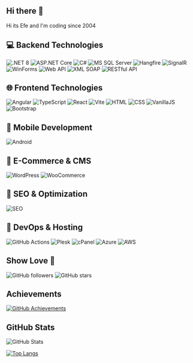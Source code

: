 ## Hi there 👋
Hi its Efe and I'm coding since 2004
<!-- 
Recently Working On Projects that based on: .NET Core (with C# and codefirst) + MS SQL Server + EF Core
(Web api, mvc etc)

Others from past: C, Assembly, Basic, QBasic, Pascal, Arduino, Python, HTML, CSS, JavaScript, Bootstrap, PHP, Wordpress, phpBB, OsCommerce, Visual Basic 6.0, Delphi, C#, Java, MS SQL Server, MySQL, TypeScript, Angular
-->
## 💻 Backend Technologies  
![.NET 8](https://img.shields.io/badge/.NET-8.0-purple?logo=dotnet&logoColor=white) ![ASP.NET Core](https://img.shields.io/badge/ASP.NET_Core-8.0-blue?logo=dotnet&logoColor=white) ![C#](https://img.shields.io/badge/C%23-9.0-blue?logo=csharp&logoColor=white) ![MS SQL Server](https://img.shields.io/badge/SQL_Server-2019-red?logo=microsoftsqlserver&logoColor=white) ![Hangfire](https://img.shields.io/badge/Hangfire-Task_Scheduler-brightgreen) ![SignalR](https://img.shields.io/badge/SignalR-Real_Time-green?logo=signalr&logoColor=white) ![WinForms](https://img.shields.io/badge/WinForms-Desktop-green?logo=windows&logoColor=white) ![Web API](https://img.shields.io/badge/Web_API-JSON-red?logo=swagger&logoColor=white) ![XML SOAP](https://img.shields.io/badge/XML_SOAP-Protocol-blue?logo=xml&logoColor=white) ![RESTful API](https://img.shields.io/badge/RESTful_API-Design-orange?logo=api&logoColor=white)  

## 🌐 Frontend Technologies  
![Angular](https://img.shields.io/badge/Angular-17-red?logo=angular&logoColor=white) ![TypeScript](https://img.shields.io/badge/TypeScript-5-blue?logo=typescript&logoColor=white) ![React](https://img.shields.io/badge/React-18-blue?logo=react&logoColor=white) ![Vite](https://img.shields.io/badge/Vite-4-blueviolet?logo=vite&logoColor=white) ![HTML](https://img.shields.io/badge/HTML5-Structure-orange?logo=html5&logoColor=white) ![CSS](https://img.shields.io/badge/CSS3-Styles-blue?logo=css3&logoColor=white) ![VanillaJS](https://img.shields.io/badge/Vanilla_JS-JavaScript-yellow?logo=javascript&logoColor=white) ![Bootstrap](https://img.shields.io/badge/Bootstrap-5-blue?logo=bootstrap&logoColor=white)  

## 📱 Mobile Development  
![Android](https://img.shields.io/badge/Android_with_Java-green?logo=android&logoColor=white)  

## 🛒 E-Commerce & CMS  
![WordPress](https://img.shields.io/badge/WordPress-6-blue?logo=wordpress&logoColor=white) ![WooCommerce](https://img.shields.io/badge/WooCommerce-ECommerce-purple?logo=woocommerce&logoColor=white)  

## 🚀 SEO & Optimization  
![SEO](https://img.shields.io/badge/SEO-Optimization-green?logo=google&logoColor=white)  

## 📡 DevOps & Hosting  
![GitHub Actions](https://img.shields.io/badge/GitHub_Actions-CI%2FCD-blue?logo=githubactions&logoColor=white) ![Plesk](https://img.shields.io/badge/Plesk-Hosting-orange?logo=plesk&logoColor=white) ![cPanel](https://img.shields.io/badge/cPanel-Hosting-brightgreen?logo=cpanel&logoColor=white) ![Azure](https://img.shields.io/badge/Azure-Cloud-0078D4?logo=azure&logoColor=white) ![AWS](https://img.shields.io/badge/AWS-Cloud-FF9900?logo=amazonaws&logoColor=white)


## Show Love 💖
![GitHub followers](https://img.shields.io/github/followers/efedincer?label=Follow&style=social)
![GitHub stars](https://img.shields.io/github/stars/efedincer?affiliations=OWNER%2CCOLLABORATOR&style=social)

## Achievements
[![GitHub Achievements](https://github-profile-trophy.vercel.app/?username=efedincer&theme=onedark)](https://github.com/efedincer)

## GitHub Stats
![GitHub Stats](https://github-readme-stats.vercel.app/api?username=efedincer&show_icons=true&theme=radical)

[![Top Langs](https://github-readme-stats.vercel.app/api/top-langs/?username=efedincer)](https://github.com/anuraghazra/github-readme-stats)
<!--
**efedincer/efedincer** is a ✨ _special_ ✨ repository because its `README.md` (this file) appears on your GitHub profile.

Here are some ideas to get you started:

- 🔭 I’m currently working on ...
- 🌱 I’m currently learning ...
- 👯 I’m looking to collaborate on ...
- 🤔 I’m looking for help with ...
- 💬 Ask me about ...
- 📫 How to reach me: ...
- 😄 Pronouns: ...
- ⚡ Fun fact: ...
-->
